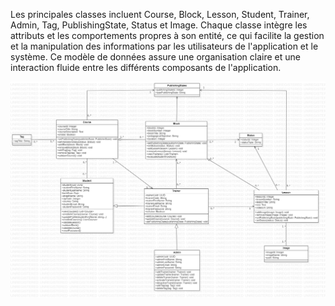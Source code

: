 Les principales classes incluent Course, Block, Lesson, Student, Trainer, Admin, Tag, PublishingState, Status et Image. Chaque classe intègre les attributs et les comportements propres à son entité,  ce qui facilite la gestion et la manipulation des informations par les utilisateurs de l'application et le système. Ce modèle de données assure une organisation claire et une interaction fluide entre les différents composants de l'application.

![Diagramme de classe](/assets/imgs/class-diagram.jpg)
